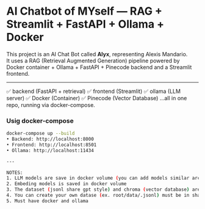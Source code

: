# AI Chatbot of MYself — RAG + Streamlit + FastAPI + Ollama + Docker

This project is an AI Chat Bot called **Alyx**, representing Alexis Mandario.  
It uses a RAG (Retrieval Augmented Generation) pipeline powered by Docker container + Ollama + FastAPI + Pinecode backend and a Streamlit frontend.

---

✅ backend (FastAPI + retrieval)
✅ frontend (Streamlit)
✅ ollama (LLM server)
✅ Docker (Container)
✅ Pinecode (Vector Database)
…all in one repo, running via docker-compose.

###  Usig docker-compose

```bash
docker-compose up --build
• Backend: http://localhost:8000
• Frontend: http://localhost:8501
• Ollama: http://localhost:11434

---

NOTES:
1. LLM models are save in docker volume (you can add models similar architecture to gemma)
2. Embeding models is saved in docker volume
3. The dataset (jsonl share gpt style) and chroma (vector database) are bind mounted to local host (for easy editing)
4. You can create your own datase (ex. root/data/.jsonl) must be in sharegpt style then run scripts/ingest/py that will create a chroma vector database.
5. Must have docker and ollama 




